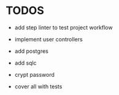 # TODOS
- add step linter to test project workflow

- implement user controllers
- add postgres
- add sqlc
- crypt password
- cover all with tests
